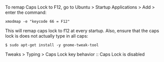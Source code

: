 To remap Caps Lock to F12, go to Ubuntu > Startup Applications > Add > enter the command:

```xmodmap -e "keycode 66 = F12"```

This will remap caps lock to f12 at every startup.
Also, ensure that the caps lock is does not actually type in all caps:

```$ sudo apt-get install -y gnome-tweak-tool```

Tweaks > Typing > Caps Lock key behavior :: Caps Lock is disabled